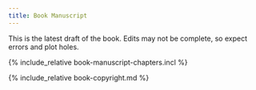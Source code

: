 ```yaml
---
title: Book Manuscript
---
```


<!-- --------------- -->
<!-- Edit this text to suit your needs -->
<!-- --------------- -->

This is the latest draft of the book. Edits may not be complete, so expect errors and plot holes.





<!-- --------------- -->
<!-- This script stitches the chapters together into a single page -->
<!-- --------------- -->

{% include_relative book-manuscript-chapters.incl %}


<!-- --------------- -->
<!-- Edit the `book-copyright.md` file to suit your needs -->
<!-- --------------- -->

{% include_relative book-copyright.md %}
